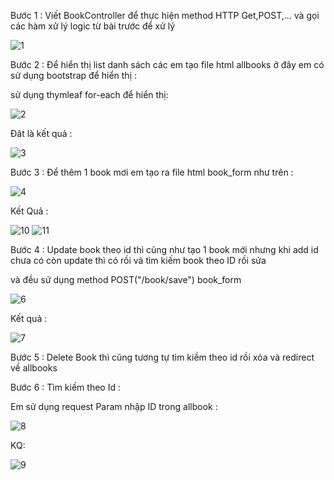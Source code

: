 Bước 1 : Viết BookController để thực hiện method HTTP Get,POST,... và gọi các hàm xử lý logic từ bài trước để xử lý



![1](https://user-images.githubusercontent.com/72613060/133954250-ba3bb57e-f1b3-4d24-8816-59720459bd2c.png)


Bước 2 : Để hiển thị list danh sách các em tạo  file html allbooks ở đây em có sử dụng bootstrap để hiển thị :

sử dụng thymleaf for-each để hiển thị:


![2](https://user-images.githubusercontent.com/72613060/133954258-51cb947b-61e3-4e6e-ad2a-a190a1cf7522.png)



Đât là kết quả : 

![3](https://user-images.githubusercontent.com/72613060/133954264-0e3303b0-aad4-4c92-aa78-9f50eb54c2ff.png)


Bước 3  : Để thêm 1 book mơi em tạo ra file html book_form như trên :

![4](https://user-images.githubusercontent.com/72613060/133954269-d0f8e0e9-7bd4-42d1-ad51-9a4899bdbfd6.png)



Kết Quả :

![10](https://user-images.githubusercontent.com/72613060/133955752-35a0b03d-6f50-4fab-901b-3c81c8421861.png)
![11](https://user-images.githubusercontent.com/72613060/133955761-5f1f9093-995d-42d0-a8ba-8d109b32b5c4.png)


Bước 4 : Update book theo id thì cũng như tạo 1 book mới nhưng khi add id chưa có còn update thì có rồi và tìm kiếm book theo ID  rồi sửa

và đều sử dụng method POST("/book/save") book_form 

![6](https://user-images.githubusercontent.com/72613060/133954288-3b8f7bb3-5bdd-4d26-9c05-4fb562ae7fce.png)



Kết quả :

![7](https://user-images.githubusercontent.com/72613060/133954303-365f9dfb-bbca-4256-a8f1-52167dda817d.png)


Bước 5 : Delete Book thì cũng tương tự tìm kiềm theo id rồi xóa và redirect về allbooks




Bước 6 : Tìm kiếm theo Id :


Em sử dụng request Param nhập ID trong allbook :

![8](https://user-images.githubusercontent.com/72613060/133954350-7df8b22c-99e6-4f3f-ab4d-496879a1d590.png)

KQ:

![9](https://user-images.githubusercontent.com/72613060/133954338-ece921c3-91ed-4627-9745-81fc94c0cc36.png)





























